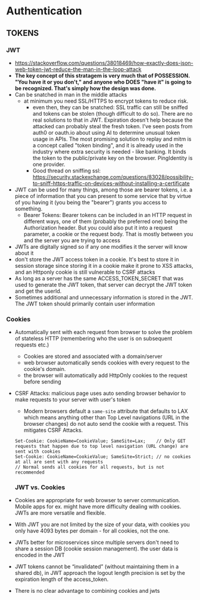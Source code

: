 # Authentication

## TOKENS

### JWT

- https://stackoverflow.com/questions/38018469/how-exactly-does-json-web-token-jwt-reduce-the-man-in-the-loop-attack
- **The key concept of this stratagem is very much that of POSSESSION. "You have it or you don't," and anyone who DOES "have it" is going to be recognized. That's simply how the design was done.**
- Can be snatched in man in the middle attacks
  - at minimum you need SSL/HTTPS to encrypt tokens to reduce risk.
    - even then, they can be snatched: SSL traffic can still be sniffed and tokens can be stolen (though difficult to do so). There are no real solutions to that in JWT. Expiration doesn't help because the attacked can probably steal the fresh token. I've seen posts from auth0 or oauth.io about using AI to determine unusual token usage in APIs. The most promising solution to replay and mitm is a concept called "token binding", and it is already used in the industry where extra security is needed - like banking. It binds the token to the public/private key on the browser. PingIdentity is one provider.
    - Good thread on sniffing ssl: https://security.stackexchange.com/questions/83028/possibility-to-sniff-https-traffic-on-devices-without-installing-a-certificate
- JWT can be used for many things, among those are bearer tokens, i.e. a piece of information that you can present to some service that by virtue of you having it (you being the "bearer") grants you access to something.
  - Bearer Tokens: Bearer tokens can be included in an HTTP request in different ways, one of them (probably the preferred one) being the Authorization header. But you could also put it into a request parameter, a cookie or the request body. That is mostly between you and the server you are trying to access
- JWTs are digitally signed so if any one modifies it the server will know about it
- don't store the JWT access token in a cookie. It's best to store it in session storage since storing it in a cookie make it prone to XSS attacks, and an Httponly cookie is still vulnerable to CSRF attacks
- As long as a server has the same ACCESS_TOKEN_SECRET that was used to generate the JWT token, that server can decrypt the JWT token and get the userId.
- Sometimes additional and unnecessary information is stored in the JWT. The JWT token should primarily contain user information

### Cookies

- Automatically sent with each request from browser to solve the problem of stateless HTTP (remembering who the user is on subsequent requests etc.)
  - Cookies are stored and associated with a domain/server
  - web browser automatically sends cookies with every request to the cookie's domain.
  - the browser will automatically add HttpOnly cookies to the request before sending
- CSRF Attacks: malicious page uses auto sending browser behavior to make requests to your server with user's token

  - Modern browsers default a `same-site` attribute that defaults to LAX which means anything other than Top Level navigations (URL in the browser changes) do not auto send the cookie with a request. This mitigates CSRF Attacks.

  ```
  Set-Cookie: CookieName=CookieValue; SameSite=Lax;    // Only GET requests that happen due to top level navigation (URL change) are sent with cookies
  Set-Cookie: CookieName=CookieValue; SameSite=Strict; // no cookies at all are sent with any requests
  // Normal sends all cookies for all requests, but is not recommended
  ```

  ### JWT vs. Cookies

- Cookies are appropriate for web browser to server communication. Mobile apps for ex. might have more difficulty dealing with cookies. JWTs are more versatile and flexible.
- With JWT you are not limited by the size of your data, with cookies you only have 4093 bytes per domain - for all cookies, not the one.
- JWTs better for microservices since multiple servers don't need to share a session DB (cookie session management). the user data is encoded in the JWT
- JWT tokens cannot be “invalidated” (without maintaining them in a shared db), in JWT approach the logout length precision is set by the expiration length of the access_token.
- There is no clear advantage to combining cookies and jwts
